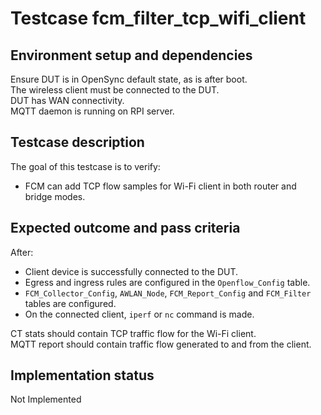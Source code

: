 # Testcase fcm_filter_tcp_wifi_client

## Environment setup and dependencies

Ensure DUT is in OpenSync default state, as is after boot.\
The wireless client must be connected to the DUT.\
DUT has
WAN connectivity.\
MQTT daemon is running on RPI server.

## Testcase description

The goal of this testcase is to verify:

- FCM can add TCP flow samples for Wi-Fi client in both router and bridge modes.

## Expected outcome and pass criteria

After:

- Client device is successfully connected to the DUT.
- Egress and ingress rules are configured in the `Openflow_Config` table.
- `FCM_Collector_Config`, `AWLAN_Node`, `FCM_Report_Config` and `FCM_Filter` tables are configured.
- On the connected client, `iperf` or `nc` command is made.

CT stats should contain TCP traffic flow for the Wi-Fi client.\
MQTT report should contain traffic flow generated to and
from the client.

## Implementation status

Not Implemented
